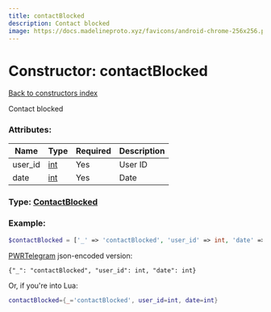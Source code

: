 ```yaml
---
title: contactBlocked
description: Contact blocked
image: https://docs.madelineproto.xyz/favicons/android-chrome-256x256.png
---
```

# Constructor: contactBlocked  
[Back to constructors index](index.md)



Contact blocked

### Attributes:

| Name     |    Type       | Required | Description |
|----------|---------------|----------|-------------|
|user\_id|[int](../types/int.md) | Yes|User ID|
|date|[int](../types/int.md) | Yes|Date|



### Type: [ContactBlocked](../types/ContactBlocked.md)


### Example:

```php
$contactBlocked = ['_' => 'contactBlocked', 'user_id' => int, 'date' => int];
```  

[PWRTelegram](https://pwrtelegram.xyz) json-encoded version:

```
{"_": "contactBlocked", "user_id": int, "date": int}
```


Or, if you're into Lua:

```lua
contactBlocked={_='contactBlocked', user_id=int, date=int}

```


